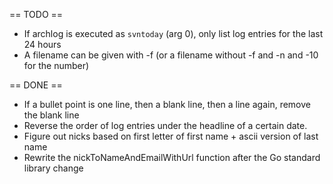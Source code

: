 == TODO ==

* If archlog is executed as `svntoday` (arg 0), only list log entries for the last 24 hours
* A filename can be given with -f (or a filename without -f and -n and -10 for the number)


== DONE ==

* If a bullet point is one line, then a blank line, then a line again, remove the blank line
* Reverse the order of log entries under the headline of a certain date.
* Figure out nicks based on first letter of first name + ascii version of last name
* Rewrite the nickToNameAndEmailWithUrl function after the Go standard library change
